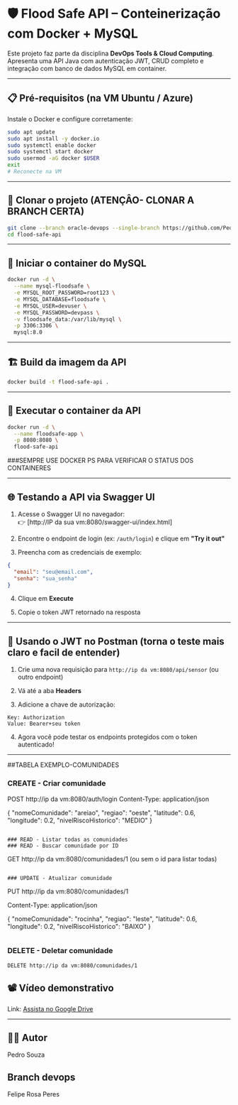 
# 🛡️ Flood Safe API – Conteinerização com Docker + MySQL

Este projeto faz parte da disciplina **DevOps Tools & Cloud Computing**. Apresenta uma API Java com autenticação JWT, CRUD completo e integração com banco de dados MySQL em container.

---

## 📋 Pré-requisitos (na VM Ubuntu / Azure)

Instale o Docker e configure corretamente:

```bash
sudo apt update
sudo apt install -y docker.io
sudo systemctl enable docker
sudo systemctl start docker
sudo usermod -aG docker $USER
exit
# Reconecte na VM
```

---

## 📁 Clonar o projeto (ATENÇÂO- CLONAR A BRANCH CERTA)

```bash
git clone --branch oracle-devops --single-branch https://github.com/PedroSouza1111/flood-safe-api.git
cd flood-safe-api
```

---

## 🧱 Iniciar o container do MySQL

```bash
docker run -d \
  --name mysql-floodsafe \
  -e MYSQL_ROOT_PASSWORD=root123 \
  -e MYSQL_DATABASE=floodsafe \
  -e MYSQL_USER=devuser \
  -e MYSQL_PASSWORD=devpass \
  -v floodsafe_data:/var/lib/mysql \
  -p 3306:3306 \
  mysql:8.0
```

---

## 🏗 Build da imagem da API

```bash
docker build -t flood-safe-api .
```

---

## 🚀 Executar o container da API

```bash
docker run -d \
  --name floodsafe-app \
  -p 8080:8080 \
  flood-safe-api
```
###SEMPRE USE DOCKER PS PARA VERIFICAR O STATUS DOS CONTAINERES

---

## 🌐 Testando a API via Swagger UI

1. Acesse o Swagger UI no navegador:  
   👉 [http://IP da sua vm:8080/swagger-ui/index.html]

2. Encontre o endpoint de login (ex: `/auth/login`) e clique em **"Try it out"**

3. Preencha com as credenciais de exemplo:
```json
{
  "email": "seu@email.com",
  "senha": "sua_senha"
}
```

4. Clique em **Execute**

5. Copie o token JWT retornado na resposta

---

## 🔐 Usando o JWT no Postman (torna o teste mais claro e facil de entender)

1. Crie uma nova requisição para `http://ip da vm:8080/api/sensor` (ou outro endpoint)

2. Vá até a aba **Headers**

3. Adicione a chave de autorização:

```
Key: Authorization
Value: Bearer+seu token
```

4. Agora você pode testar os endpoints protegidos com o token autenticado!

---

##TABELA EXEMPLO-COMUNIDADES

### CREATE - Criar comunidade

POST http://ip da vm:8080/auth/login
Content-Type: application/json

{
  "nomeComunidade": "areiao",
  "regiao": "oeste",
  "latitude": 0.6,
  "longitude": 0.2,
  "nivelRiscoHistorico": "MEDIO"
}
```

### READ - Listar todas as comunidades
### READ - Buscar comunidade por ID
```
GET http://ip da vm:8080/comunidades/1  (ou sem o id para listar todas)

```

### UPDATE - Atualizar comunidade
```
PUT http://ip da vm:8080/comunidades/1

Content-Type: application/json

{
  "nomeComunidade": "rocinha",
  "regiao": "leste",
  "latitude": 0.6,
  "longitude": 0.2,
  "nivelRiscoHistorico": "BAIXO"
}
```
```

### DELETE - Deletar comunidade
```
DELETE http://ip da vm:8080/comunidades/1

```


## 📽 Vídeo demonstrativo

Link: [Assista no Google Drive](https://drive.google.com/file/d/1c5eUYEwbCcpe8ZPj_0tnM0D_4BPn9tSO/view?usp=sharing)

---

## 👨‍💻 Autor
Pedro Souza
## Branch devops
Felipe Rosa Peres  

